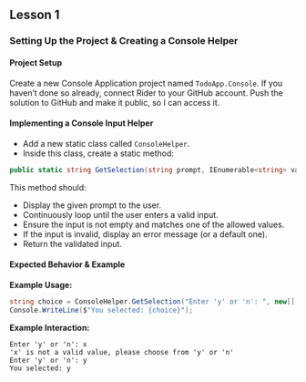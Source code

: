 ## Lesson 1

### Setting Up the Project & Creating a Console Helper

#### Project Setup

Create a new Console Application project named `TodoApp.Console`.
If you haven’t done so already, connect Rider to your GitHub account.
Push the solution to GitHub and make it public, so I can access it.

#### Implementing a Console Input Helper

- Add a new static class called `ConsoleHelper`.
- Inside this class, create a static method:

```csharp
public static string GetSelection(string prompt, IEnumerable<string> validOptions, string? errorMessage = null)
```

This method should:

- Display the given prompt to the user.
- Continuously loop until the user enters a valid input.
- Ensure the input is not empty and matches one of the allowed values.
- If the input is invalid, display an error message (or a default one).
- Return the validated input.

#### Expected Behavior & Example

**Example Usage:**

```csharp
string choice = ConsoleHelper.GetSelection("Enter 'y' or 'n': ", new[] { "y", "n" }, "Invalid choice. Please enter 'y' or 'n'.");
Console.WriteLine($"You selected: {choice}");
```

**Example Interaction:**

```text
Enter 'y' or 'n': x
'x' is not a valid value, please choose from 'y' or 'n'
Enter 'y' or 'n': y
You selected: y
```